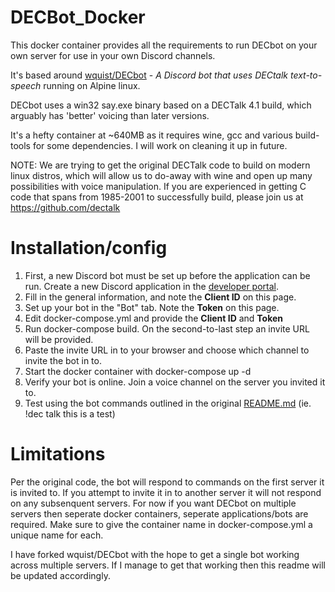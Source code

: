 # DECBot_Docker
This docker container provides all the requirements to run DECbot on your own server for use in your own Discord channels.

It's based around [wquist/DECbot](https://github.com/wquist/DECbot) - _A Discord bot that uses DECtalk text-to-speech_ running on Alpine linux.

DECbot uses a win32 say.exe binary based on a DECTalk 4.1 build, which arguably has 'better' voicing than later versions.

It's a hefty container at ~640MB as it requires wine, gcc and various build-tools for some dependencies. I will work on cleaning it up in future.


NOTE: We are trying to get the original DECTalk code to build on modern linux distros, which will allow us to do-away with wine and open up many possibilities with voice manipulation. If you are experienced in getting C code that spans from 1985-2001 to successfully build, please join us at https://github.com/dectalk

# Installation/config
1. First, a new Discord bot must be set up before the application can be run. Create a new Discord application in the [developer portal](http://discordapp.com/developers/applications/me).
2. Fill in the general information, and note the **Client ID** on this page.
3. Set up your bot in the "Bot" tab. Note the **Token** on this page.
4. Edit docker-compose.yml and provide the **Client ID** and **Token**
5. Run docker-compose build. On the second-to-last step an invite URL will be provided.
6. Paste the invite URL in to your browser and choose which channel to invite the bot in to.
7. Start the docker container with docker-compose up -d
8. Verify your bot is online. Join a voice channel on the server you invited it to.
9. Test using the bot commands outlined in the original [README.md](https://github.com/wquist/DECbot/blob/master/README.md) (ie. !dec talk this is a test)

# Limitations
Per the original code, the bot will respond to commands on the first server it is invited to. If you attempt to invite it in to another server it will not respond on any subsenquent servers. 
For now if you want DECbot on multiple servers then seperate docker containers, seperate applications/bots are required. Make sure to give the container name in docker-compose.yml a unique name for each.

I have forked wquist/DECbot with the hope to get a single bot working across multiple servers. If I manage to get that working then this readme will be updated accordingly.
